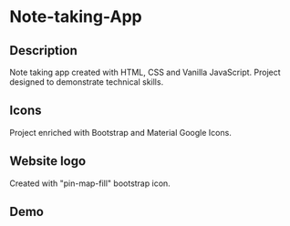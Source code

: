 # Note-taking-App

## Description
Note taking app created with HTML, CSS and Vanilla JavaScript. Project designed to demonstrate technical skills.

## Icons
Project enriched with Bootstrap and Material Google Icons.

## Website logo
Created with "pin-map-fill" bootstrap icon.

## Demo